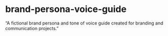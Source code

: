 # brand-persona-voice-guide
“A fictional brand persona and tone of voice guide created for branding and communication projects.”


